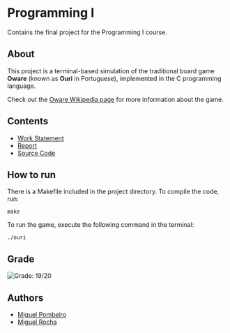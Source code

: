 # Programming I

Contains the final project for the Programming I course.

## About

This project is a terminal-based simulation of the traditional board game **Oware** (known as **Ouri** in Portuguese), implemented in the C programming language.

Check out the [Oware Wikipedia page](https://en.wikipedia.org/wiki/Oware) for more information about the game.

## Contents

- [Work Statement](./work_statement.pdf)
- [Report](./report.pdf)
- [Source Code](./src/)

## How to run

There is a Makefile included in the project directory. To compile the code, run:

```shell
make
```

To run the game, execute the following command in the terminal:

```shell
./ouri
```

## Grade

![Grade: 19/20](https://img.shields.io/badge/Grade-19%2F20-brightgreen)

## Authors

- [Miguel Pombeiro](https://github.com/MiguelPombeiro)
- [Miguel Rocha](https://github.com/miguelrocha1)
